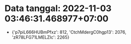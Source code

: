# Data tanggal: 2022-11-03 03:46:31.468977+07:00

* {'p7piL666HUBmPfxz': 812, 'CtchMdergC0hgp13': 2076, 'zR78LFG71LMELZIc': 2265}
